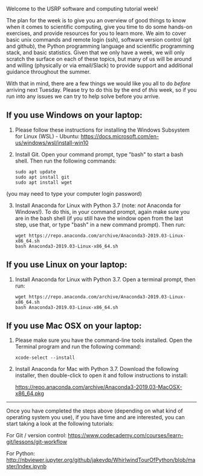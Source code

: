 Welcome to the USRP software and computing tutorial week!

The plan for the week is to give you an overview of good things to know when it comes to scientific computing, give you time to do some hands-on exercises, and provide resources for you to learn more. We aim to cover basic unix commands and remote login (ssh), software version control (git and github), the Python programming language and scientific programming stack, and basic statistics. Given that we only have a week, we will only scratch the surface on each of these topics, but many of us will be around and willing (physically or via email/Slack) to provide support and additional guidance throughout the summer.

With that in mind, there are a few things we would like you all to do *before* arriving next Tuesday. Please try to do this by the end of *this* week, so if you run into any issues we can try to help solve before you arrive.


## If you use Windows on your laptop:

1. Please follow these instructions for installing the Windows Subsystem for Linux (WSL) - Ubuntu: https://docs.microsoft.com/en-us/windows/wsl/install-win10

2. Install Git. Open your command prompt, type "bash" to start a bash shell. Then run the following commands:
    ```
    sudo apt update
    sudo apt install git
    sudo apt install wget
    ```

(you may need to type your computer login password)

3. Install Anaconda for Linux with Python 3.7 (note: *not* Anaconda for Windows!). To do this, in your command prompt, again make sure you are in the bash shell (if you still have the window open from the last step, use that, or type "bash" in a new command prompt). Then run:
    ```
    wget https://repo.anaconda.com/archive/Anaconda3-2019.03-Linux-x86_64.sh
    bash Anaconda3-2019.03-Linux-x86_64.sh
    ```


## If you use Linux on your laptop:

1. Install Anaconda for Linux with Python 3.7. Open a terminal prompt, then run:
    ```
    wget https://repo.anaconda.com/archive/Anaconda3-2019.03-Linux-x86_64.sh
    bash Anaconda3-2019.03-Linux-x86_64.sh
    ```


## If you use Mac OSX on your laptop:

1. Please make sure you have the command-line tools installed. Open the Terminal program and run the following command:
    ```
    xcode-select --install
    ```

2. Install Anaconda for Mac with Python 3.7. Download the following installer, then double-click to open it and follow instructions to install:

   https://repo.anaconda.com/archive/Anaconda3-2019.03-MacOSX-x86_64.pkg


--------


Once you have completed the steps above (depending on what kind of operating system you use), if you have time and are interested, you can start taking a look at the following tutorials:

For Git / version control:
https://www.codecademy.com/courses/learn-git/lessons/git-workflow

For Python:
http://nbviewer.jupyter.org/github/jakevdp/WhirlwindTourOfPython/blob/master/Index.ipynb

